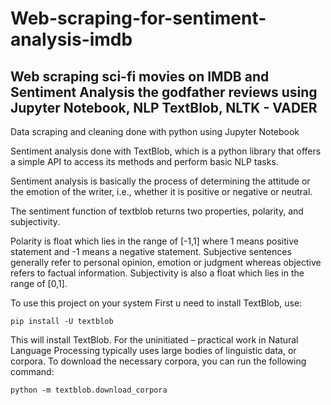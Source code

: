 # Web-scraping-for-sentiment-analysis-imdb

## Web scraping sci-fi movies on IMDB and Sentiment Analysis the godfather reviews using <strong>Jupyter Notebook, NLP TextBlob, NLTK - VADER</strong>

Data scraping and cleaning done with python using Jupyter Notebook

 Sentiment analysis done with TextBlob, which is a python library that offers a simple API to access its methods and perform basic NLP tasks.

Sentiment analysis is basically the process of determining the attitude or the emotion of the writer, i.e., whether it is positive or negative or neutral.

The sentiment function of textblob returns two properties, polarity, and subjectivity.

Polarity is float which lies in the range of [-1,1] where 1 means positive statement and -1 means a negative statement. Subjective sentences generally refer to personal opinion, emotion or judgment whereas objective refers to factual information. Subjectivity is also a float which lies in the range of [0,1].

To use this project on your system First u need to install TextBlob, use: 

`pip install -U textblob`

This will install TextBlob. For the uninitiated – practical work in Natural Language Processing typically uses large bodies of linguistic data, or corpora. To download the necessary corpora, you can run the following command:

`python -m textblob.download_corpora`
